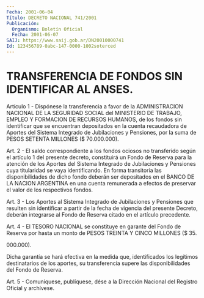 ```yaml
---
Fecha: 2001-06-04
Título: DECRETO NACIONAL 741/2001
Publicación:
  Organismo: Boletín Oficial
  Fecha: 2001-06-07
SAIJ: https://www.saij.gob.ar/DN20010000741
Id: 123456789-0abc-147-0000-1002soterced
---
```

# TRANSFERENCIA DE FONDOS SIN IDENTIFICAR AL ANSES.

<a id="1"></a>
Artículo 1 - Dispónese la transferencia a favor de la ADMINISTRACION  NACIONAL  DE  LA SEGURIDAD SOCIAL del MINISTERIO DE TRABAJO, EMPLEO Y FORMACION DE RECURSOS HUMANOS, de los fondos sin identificar que se encuentran depositados en la cuenta recaudadora de Aportes del Sistema Integrado  de Jubilaciones y Pensiones, por la suma de PESOS SETENTA MILLONES ($ 70.000.000).

<a id="2"></a>
Art.  2  -  El saldo correspondiente  a  los  fondos  ociosos  no transferido según  el artículo 1 del presente decreto, constituirá un Fondo de Reserva  para  la  atención de los Aportes del Sistema Integrado  de Jubilaciones y Pensiones  cuya  titularidad  se  vaya identificando.  En forma transitoria las disponibilidades de dicho fondo deberán ser depositados en el BANCO DE LA NACION ARGENTINA en una cuenta remunerada  a  efectos  de  preservar  el  valor de los respectivos fondos.

<a id="3"></a>
Art.  3  -  Los  Aportes  al  Sistema Integrado de Jubilaciones  y Pensiones que resulten sin identificar  a  partir  de  la fecha de vigencia  del  presente  Decreto,  deberán  integrarse al Fondo  de Reserva citado en el artículo precedente.

<a id="4"></a>
Art. 4 - El TESORO NACIONAL se constituye en garante del Fondo de Reserva por hasta un monto de PESOS TREINTA Y  CINCO MILLONES ($ 35.

000.000).

Dicha garantía se hará efectiva en la medida que, identificados los legítimos destinatarios de los aportes, su transferencia supere las disponibilidades del Fondo de Reserva.

<a id="5"></a>
Art. 5 - Comuníquese, publíquese, dése a la Dirección Nacional del Registro Oficial y archívese.